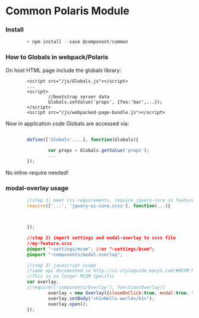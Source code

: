 # Common Polaris Module


### Install

```javascript
        > npm install --save @component/common

```

### How to Globals in webpack/Polaris


On host HTML page include the globals library:

```
        <script src="/js/Globals.js"></script>
        ...
        <script>
                //bootstrap server data
                Globals.setValue('props', {foo:'bar',...});
        </script>
        <script src="/js/webpacked-page-bundle.js"></script>
```

Now in application code Globals are accessed via:

```javascript

        define(['Globals',...], function(Globals){

                var props = Globals.getValue('props');
                ...
        });
```

No inline-require needed!


### modal-overlay usage

```javascript
        //step 1) meet css requirements, require jquery-core in feature
        require(['...', 'jquery-ui-core.scss'], function(...){



        });
```
```css
        //step 2) import settings and modal-overlay to scss file
        //my-feature.scss
        @import "~settings/mcom"; //or "~settings/bcom";
        @import "~components/modal-overlay";
```
```javascript
        //step 3) javascript usage
        //same api documented in http://ui-styleguide.macys.com/#MCOM Modal Overlay
        //This is no longer MCOM specific
        var overlay;
        //require(['components/Overlay'], function(Overlay){
                overlay = new Overlay({closeOnClick:true, modal:true, title:"MY OVERLAY"});
                overlay.setBody("<h1>Hello world</h1>");
                overlay.open();
        });

```


